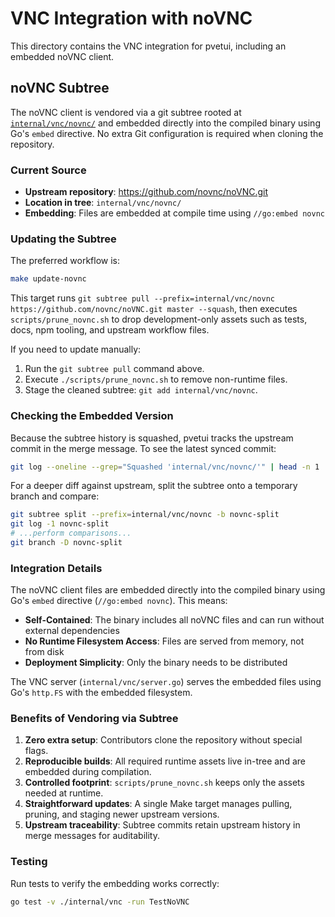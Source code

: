 # VNC Integration with noVNC

This directory contains the VNC integration for pvetui, including an embedded noVNC client.

## noVNC Subtree

The noVNC client is vendored via a git subtree rooted at [`internal/vnc/novnc/`](https://github.com/novnc/noVNC) and embedded directly into the compiled binary using Go's `embed` directive. No extra Git configuration is required when cloning the repository.

### Current Source

- **Upstream repository**: https://github.com/novnc/noVNC.git
- **Location in tree**: `internal/vnc/novnc/`
- **Embedding**: Files are embedded at compile time using `//go:embed novnc`

### Updating the Subtree

The preferred workflow is:

```bash
make update-novnc
```

This target runs `git subtree pull --prefix=internal/vnc/novnc https://github.com/novnc/noVNC.git master --squash`, then executes `scripts/prune_novnc.sh` to drop development-only assets such as tests, docs, npm tooling, and upstream workflow files.

If you need to update manually:

1. Run the `git subtree pull` command above.
2. Execute `./scripts/prune_novnc.sh` to remove non-runtime files.
3. Stage the cleaned subtree: `git add internal/vnc/novnc`.

### Checking the Embedded Version

Because the subtree history is squashed, pvetui tracks the upstream commit in the merge message. To see the latest synced commit:

```bash
git log --oneline --grep="Squashed 'internal/vnc/novnc/'" | head -n 1
```

For a deeper diff against upstream, split the subtree onto a temporary branch and compare:

```bash
git subtree split --prefix=internal/vnc/novnc -b novnc-split
git log -1 novnc-split
# ...perform comparisons...
git branch -D novnc-split
```

### Integration Details

The noVNC client files are embedded directly into the compiled binary using Go's `embed` directive (`//go:embed novnc`). This means:

- **Self-Contained**: The binary includes all noVNC files and can run without external dependencies
- **No Runtime Filesystem Access**: Files are served from memory, not from disk
- **Deployment Simplicity**: Only the binary needs to be distributed

The VNC server (`internal/vnc/server.go`) serves the embedded files using Go's `http.FS` with the embedded filesystem.

### Benefits of Vendoring via Subtree

1. **Zero extra setup**: Contributors clone the repository without special flags.
2. **Reproducible builds**: All required runtime assets live in-tree and are embedded during compilation.
3. **Controlled footprint**: `scripts/prune_novnc.sh` keeps only the assets needed at runtime.
4. **Straightforward updates**: A single Make target manages pulling, pruning, and staging newer upstream versions.
5. **Upstream traceability**: Subtree commits retain upstream history in merge messages for auditability.

### Testing

Run tests to verify the embedding works correctly:

```bash
go test -v ./internal/vnc -run TestNoVNC
```
